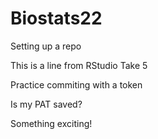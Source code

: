 # Biostats22
Setting up a repo

This is a line from RStudio
Take 5

Practice commiting with a token 

Is my PAT saved?

Something exciting!